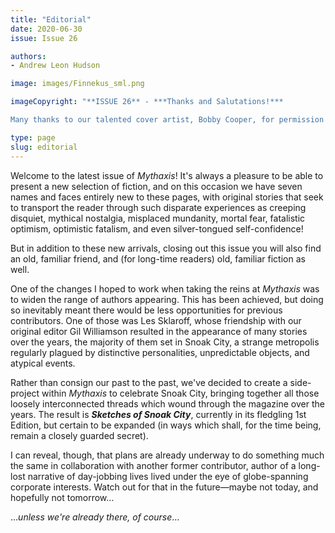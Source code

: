 ```yaml
---
title: "Editorial"
date: 2020-06-30
issue: Issue 26

authors:
- Andrew Leon Hudson

image: images/Finnekus_sml.png

imageCopyright: "**ISSUE 26** - ***Thanks and Salutations!***

Many thanks to our talented cover artist, Bobby Cooper, for permission to use his wonderlandish image *Finnekus, the flower-breathing dragon* for this issue's cover. Bobby works with colored pencil, tempting the night sky with music, poetry, and even dance until it sends him sheets of black paper to draw upon. The results are strange and beautiful — you can check them out on his [Instagram](https://www.instagram.com/bcooperart/), and he has [an online shop](https://www.redbubble.com/people/bcooperart/shop) with myriad cool options too."

type: page
slug: editorial
---
```


Welcome to the latest issue of *Mythaxis*! It's always a pleasure to be able to present a new selection of fiction, and on this occasion we have seven names and faces entirely new to these pages, with original stories that seek to transport the reader through such disparate experiences as creeping disquiet, mythical nostalgia, misplaced mundanity, mortal fear, fatalistic optimism, optimistic fatalism, and even silver-tongued self-confidence!

But in addition to these new arrivals, closing out this issue you will also find an old, familiar friend, and (for long-time readers) old, familiar fiction as well.

One of the changes I hoped to work when taking the reins at *Mythaxis* was to widen the range of authors appearing. This has been achieved, but doing so inevitably meant there would be less opportunities for previous contributors. One of those was Les Sklaroff, whose friendship with our original editor Gil Williamson resulted in the appearance of many stories over the years, the majority of them set in Snoak City, a strange metropolis regularly plagued by distinctive personalities, unpredictable objects, and atypical events.

Rather than consign our past to the past, we've decided to create a side-project within *Mythaxis* to celebrate Snoak City, bringing together all those loosely interconnected threads which wound through the magazine over the years. The result is ***Sketches of Snoak City***, currently in its fledgling 1st Edition, but certain to be expanded (in ways which shall, for the time being, remain a closely guarded secret).

I can reveal, though, that plans are already underway to do something much the same in collaboration with another former contributor, author of a long-lost narrative of day-jobbing lives lived under the eye of globe-spanning corporate interests. Watch out for that in the future—maybe not today, and hopefully not tomorrow…

…*unless we're already there, of course*…
